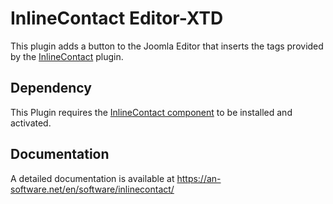 InlineContact Editor-XTD
=============

This plugin adds a button to the Joomla Editor that inserts the tags provided by the [InlineContact](https://github.com/an-software/plg_inlinecontact) plugin.

Dependency
------------
This Plugin requires the [InlineContact component](https://github.com/an-software/com_inlinecontact) to be installed and activated.

Documentation
-------------
A detailed documentation is available at https://an-software.net/en/software/inlinecontact/
